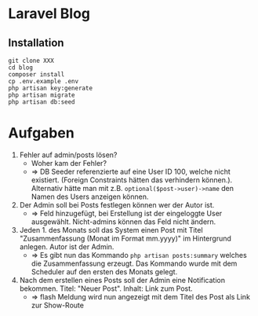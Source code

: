 # Laravel Blog

## Installation

```
git clone XXX
cd blog
composer install
cp .env.example .env
php artisan key:generate
php artisan migrate
php artisan db:seed
```


# Aufgaben

1. Fehler auf admin/posts lösen?
    - Woher kam der Fehler?
    - => DB Seeder referenzierte auf eine User ID 100, welche nicht
    existiert. (Foreign Constraints hätten das verhindern können.). Alternativ
    hätte man mit z.B. `optional($post->user)->name` den Namen des Users anzeigen können.
2. Der Admin soll bei Posts festlegen können wer der Autor ist.
    - => Feld hinzugefügt, bei Erstellung ist der eingeloggte User ausgewählt. Nicht-admins können das Feld nicht ändern.
3. Jeden 1. des Monats soll das System einen Post mit Titel "Zusammenfassung (Monat im Format mm.yyyy)" im Hintergrund anlegen. Autor ist der Admin.
    - => Es gibt nun das Kommando `php artisan posts:summary` welches die Zusammenfassung erzeugt. Das Kommando wurde mit dem Scheduler auf den ersten des Monats gelegt.
4. Nach dem erstellen eines Posts soll der Admin eine Notification bekommen. Titel: "Neuer Post". Inhalt: Link zum Post.
    - => flash Meldung wird nun angezeigt mit dem Titel des Post als Link zur Show-Route

